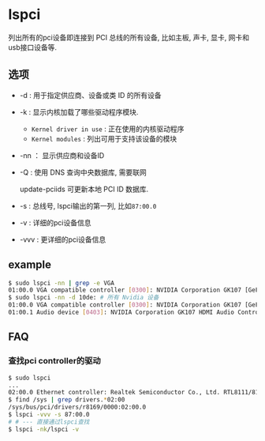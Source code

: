 # lspci
列出所有的pci设备即连接到 PCI 总线的所有设备, 比如主板, 声卡, 显卡, 网卡和usb接口设备等.

## 选项

- -d : 用于指定供应商、设备或类 ID 的所有设备
- -k : 显示内核加载了哪些驱动程序模块.

    - `Kernel driver in use` : 正在使用的内核驱动程序
    - `Kernel modules` : 列出可用于支持该设备的模块
- -nn ： 显示供应商和设备ID
- -Q : 使用 DNS 查询中央数据库, 需要联网

    update-pciids 可更新本地 PCI ID 数据库.
- -s : 总线号, lspci输出的第一列, 比如`87:00.0`
- -v : 详细的pci设备信息
- -vvv : 更详细的pci设备信息

## example
```bash
$ sudo lspci -nn | grep -e VGA
01:00.0 VGA compatible controller [0300]: NVIDIA Corporation GK107 [GeForce GTX 650] [10de:0fc6] (rev a1) # 设备名称后的方括号内有用冒号分隔的数字，即供应商和设备 ID. 输出表明 Nvidia Corporation 制造的设备的供应商 ID 为 10de
$ sudo lspci -nn -d 10de: # 所有 Nvidia 设备
01:00.0 VGA compatible controller [0300]: NVIDIA Corporation GK107 [GeForce GTX 650] [10de:0fc6] (rev a1)
01:00.1 Audio device [0403]: NVIDIA Corporation GK107 HDMI Audio Controller [10de:0e1b] (rev a1)
```

## FAQ
### 查找pci controller的驱动
```bash
$ sudo lspci
...
02:00.0 Ethernet controller: Realtek Semiconductor Co., Ltd. RTL8111/8168B PCI Express Gigabit Ethernet controller (rev 01)
$ find /sys | grep drivers.*02:00
/sys/bus/pci/drivers/r8169/0000:02:00.0
$ lspci -vvv -s 87:00.0
# # --- 直接通过lspci查找
$ lspci -nk/lspci -v
```